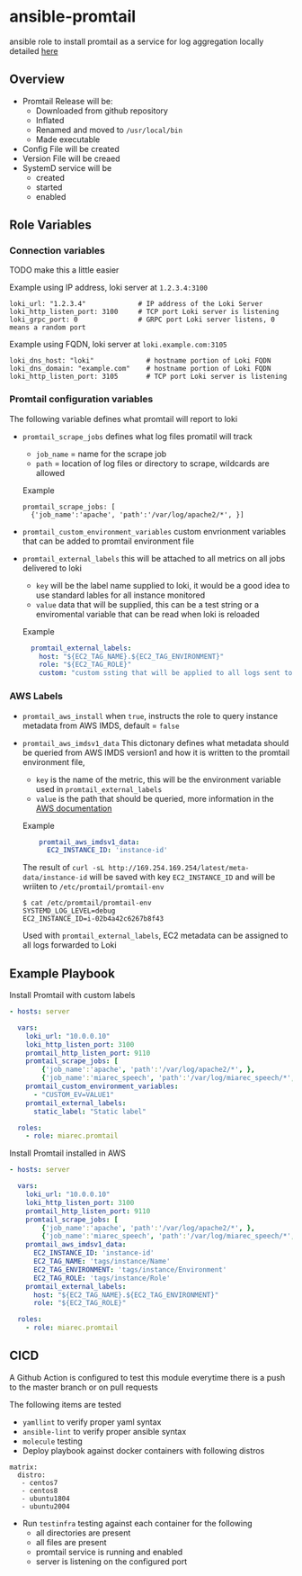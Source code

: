 # ansible-promtail
ansible role to install promtail as a service for log aggregation locally detailed [here](https://grafana.com/docs/loki/latest/installation/local/)

## Overview
 - Promtail Release will be:
    - Downloaded from github repository
    - Inflated
    - Renamed and moved to `/usr/local/bin`
    - Made executable
 - Config File will be created
 - Version File will be creaed
 - SystemD service will be
    - created
    - started
    - enabled

## Role Variables

### Connection variables
TODO make this a little easier

Example using IP address, loki server at `1.2.3.4:3100`
```
loki_url: "1.2.3.4"             # IP address of the Loki Server
loki_http_listen_port: 3100     # TCP port Loki server is listening
loki_grpc_port: 0               # GRPC port Loki server listens, 0 means a random port
```
Example using FQDN, loki server at `loki.example.com:3105`
```
loki_dns_host: "loki"             # hostname portion of Loki FQDN
loki_dns_domain: "example.com"    # hostname portion of Loki FQDN
loki_http_listen_port: 3105       # TCP port Loki server is listening
```

### Promtail configuration variables
The following variable defines what promtail will report to loki

 - `promtail_scrape_jobs` defines what log files promatil will track
    - `job_name` = name for the scrape job
    - `path` = location of log files or directory to scrape, wildcards are allowed

    Example
    ```
    promtail_scrape_jobs: [
      {'job_name':'apache', 'path':'/var/log/apache2/*', }]
    ```
 - `promtail_custom_environment_variables` custom envrionment variables that can be added to promtail environment file

 - `promtail_external_labels` this will be attached to all metrics on all jobs delivered to loki
    - `key` will be the label name supplied to loki, it would be a good idea to use standard lables for all instance monitored
    - `value` data that will be supplied, this can be a test string or a enviromental variable that can be read when loki is reloaded

    Example
    ```yaml
      promtail_external_labels:
        host: "${EC2_TAG_NAME}.${EC2_TAG_ENVIRONMENT}"
        role: "${EC2_TAG_ROLE}"
        custom: "custom ssting that will be applied to all logs sent to loki"
    ```

### AWS Labels

 - `promtail_aws_install` when `true`, instructs the role to query instance metadata from AWS IMDS, default = `false`
 - `promtail_aws_imdsv1_data` This dictonary defines what metadata should be queried from AWS IMDS version1 and how it is written to the promtail environment file,
    - `key` is the name of the metric, this will be the environment variable used in `promtail_external_labels`
    - `value` is the path that should be queried, more information in the [AWS documentation](https://docs.aws.amazon.com/AWSEC2/latest/UserGuide/instancedata-data-categories.html)

    Example
    ```yaml
        promtail_aws_imdsv1_data:
          EC2_INSTANCE_ID: 'instance-id'
    ```
    The result of `curl -sL http://169.254.169.254/latest/meta-data/instance-id` will be saved with key `EC2_INSTANCE_ID` and will be wriiten to `/etc/promtail/promtail-env`
    ```
    $ cat /etc/promtail/promtail-env
    SYSTEMD_LOG_LEVEL=debug
    EC2_INSTANCE_ID=i-02b4a42c6267b8f43
    ```

    Used with `promtail_external_labels`, EC2 metadata can be assigned to all logs forwarded to Loki

## Example Playbook

Install Promtail with custom labels
```yaml
- hosts: server

  vars:
    loki_url: "10.0.0.10"
    loki_http_listen_port: 3100
    promtail_http_listen_port: 9110
    promtail_scrape_jobs: [
        {'job_name':'apache', 'path':'/var/log/apache2/*', },
        {'job_name':'miarec_speech', 'path':'/var/log/miarec_speech/*', }]
    promtail_custom_environment_variables:
      - "CUSTOM_EV=VALUE1"
    promtail_external_labels:
      static_label: "Static label"

  roles:
    - role: miarec.promtail
```

Install Promtail installed in AWS
```yaml
- hosts: server

  vars:
    loki_url: "10.0.0.10"
    loki_http_listen_port: 3100
    promtail_http_listen_port: 9110
    promtail_scrape_jobs: [
        {'job_name':'apache', 'path':'/var/log/apache2/*', },
        {'job_name':'miarec_speech', 'path':'/var/log/miarec_speech/*', }]
    promtail_aws_imdsv1_data:
      EC2_INSTANCE_ID: 'instance-id'
      EC2_TAG_NAME: 'tags/instance/Name'
      EC2_TAG_ENVIRONMENT: 'tags/instance/Environment'
      EC2_TAG_ROLE: 'tags/instance/Role'
    promtail_external_labels:
      host: "${EC2_TAG_NAME}.${EC2_TAG_ENVIRONMENT}"
      role: "${EC2_TAG_ROLE}"

  roles:
    - role: miarec.promtail
```

## CICD
A Github Action is configured to test this module everytime there is a push to the master branch or on pull requests

The following items are tested
- `yamllint` to verify proper yaml syntax
- `ansible-lint` to verify proper ansible syntax
- `molecule` testing
- Deploy playbook against docker containers with following distros
```
matrix:
  distro:
   - centos7
   - centos8
   - ubuntu1804
   - ubuntu2004
```
- Run `testinfra` testing against each container for the following
  - all directories are present
  - all files are present
  - promtail service is running and enabled
  - server is listening on the configured port
